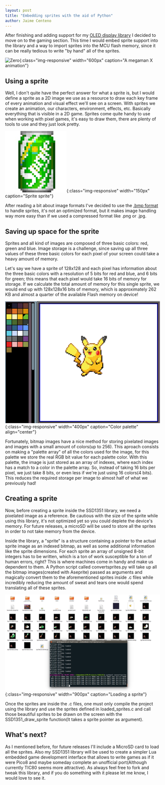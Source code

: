 ```yaml
---
layout: post
title: "Embedding sprites with the aid of Python"
author: Jaime Centeno
---
```


After finishing and adding support for my [OLED display library](https://github.com/Gecko05/SSD1351-Driver-Library) I decided to move on to the gaming section. This time I would embed sprite support into the library and a way to import sprites into the MCU flash memory, since it can be really tedious to write "by hand" all of the sprites.

![Zero](/assets/gifs/zero.gif){:class="img-responsive" width="600px" caption="A megaman X animation"}

## Using a sprite

Well, I don't quite have the perfect answer for what a sprite is, but I would define a sprite as a 2D image we use as a resource to draw each key frame of every animation and visual effect we'll see on a screen. With sprites we create an animation, our characters, environment, effects, etc. Basically everything that is visible in a 2D game. Sprites come quite handy to use when working with pixel games, it's easy to draw them, there are plenty of tools to use and they just look pretty.

![Sprite sprite](/assets/images/spritePixel.jpg){:class="img-responsive" width="150px" caption="Sprite sprite"}

After reading a bit about image formats I've decided to use the [.bmp format](https://en.wikipedia.org/wiki/BMP_file_format) to handle sprites, it's not an optimized format, but it makes image handling way more easy than if we used a compressed format like .png or .jpg.

## Saving up space for the sprite

Sprites and all kind of images are composed of three basic colors: red, green and blue. Image storage is a challenge, since saving up all three values of these three basic colors for each pixel of your screen could take a heavy amount of memory.

Let's say we have a sprite of 128x128 and each pixel has information about the three basic colors with a resolution of 5 bits for red and blue, and 6 bits for green; this means that each pixel would take 16 bits of memory for storage. If we calculate the total amount of memory for this single sprite, we would end up with 128x128x16 bits of memory, which is approximately 262 KB and almost a quarter of the available Flash memory on device!

![Palette](/assets/images/Palette.png){:class="img-responsive" width="400px" caption="Color palette" align="center"}

Fortunately, bitmap images have a nice method for storing pixelated images and images with a small amount of colors(up to 256). This aproach consists on making a "palette array" of all the colors used for the image, for this palette we store the real RGB bit value for each palette color. With this palette, the image is just stored as an array of indexes, where each index has a match to a color in the palette array. So, instead of taking 16 bits per pixel, we just take 8 bits, or even less if we're just using 16 colors(4 bits). This reduces the required storage per image to almost half of what we previously had!

## Creating a sprite

Now, before creating a sprite inside the SSD1351 library, we need a pixelated image as a reference. Be cautious with the size of the sprite while using this library, it's not optimized yet so you could deplete the device's memory. For future releases, a microSD will be used to store all the sprites in order to not take memory from the device.

Inside the library, a "sprite" is a structure containing a pointer to the actual sprite image as an indexed bitmap, as well as some additional information like the sprite dimensions.
For each sprite an array of unsigned 8-bit integers has to be written, which is a ton of work susceptible for a ton of human errors, right?
This is where machines come in handy and make us dependent to them. A Python script called convertsprites.py will take up all the bitmap images(created with Aseprite) passed as arguments and magically convert them to the aforementioned sprites inside .c files while incredibly reducing the amount of sweat and tears one would spend translating all of these sprites.

![Loading a sprite](/assets/images/LoadingSprites.png){:class="img-responsive" width="900px" caption="Loading a sprite"}

Once the sprites are inside the .c files, one must only compile the project using the library and use the sprites defined in loaded_sprites.c and call those beautiful sprites to be drawn on the screen with the SSD1351_draw_sprite function(It takes a sprite pointer as argument).

## What's next?

As I mentioned before, for future releases I'll include a MicroSD card to load all the sprites. Also my SSD1351 library will be used to create a simpler Lua embedded game development interface that allows to write games as if it were Pico8 and maybe someday complete an unofficial port(Although currently TIC80 seems more attractive).
As always feel free to fork and tweak this library, and if you do something with it please let me know, I would love to see it.
